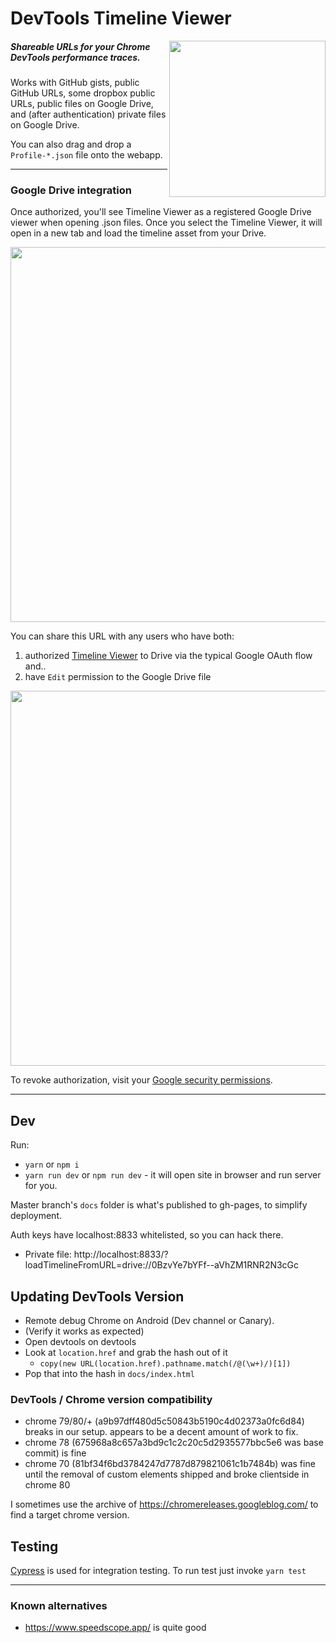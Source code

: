 # DevTools Timeline Viewer

<img src="https://user-images.githubusercontent.com/39191/74859446-e6c28c80-52fb-11ea-9ae5-9ed7e8bae4af.png" align=right width=250>

##### Shareable URLs for your Chrome DevTools performance traces.


Works with GitHub gists, public GitHub URLs, some dropbox public URLs, public files on Google Drive, and (after authentication) private files on Google Drive.

You can also drag and drop a `Profile-*.json` file onto the webapp.



<hr clear=both>



### Google Drive integration

Once authorized, you'll see Timeline Viewer as a registered Google Drive viewer when opening .json files. Once you select the Timeline Viewer, it will open in a new tab and load the timeline asset from your Drive.

<center><img src="https://cloud.githubusercontent.com/assets/39191/18080010/67390d9a-6e48-11e6-98a3-9c8c81b1df67.png" width=600></center>


You can share this URL with any users who have both:

1. authorized [Timeline Viewer](https://chromedevtools.github.io/timeline-viewer/) to Drive via the typical Google OAuth flow and..
1. have `Edit` permission to the Google Drive file

<center><img src="https://cloud.githubusercontent.com/assets/39191/18080845/fb39f056-6e4b-11e6-90df-6cda94bd2495.png" width=600></center>

To revoke authorization, visit your <a href="https://security.google.com/settings/security/permissions?pli=1">Google security permissions</a>.

---------------------

## Dev

Run:
 - `yarn` or `npm i`
 - `yarn run dev` or `npm run dev` - it will open site in browser and run server for you.

Master branch's `docs` folder is what's published to gh-pages, to simplify deployment.

Auth keys have localhost:8833 whitelisted, so you can hack there.

* Private file: http://localhost:8833/?loadTimelineFromURL=drive://0BzvYe7bYFf--aVhZM1RNR2N3cGc

## Updating DevTools Version

* Remote debug Chrome on Android (Dev channel or Canary).
* (Verify it works as expected)
* Open devtools on devtools
* Look at `location.href` and grab the hash out of it
  * `copy(new URL(location.href).pathname.match(/@(\w+)/)[1])`
* Pop that into the hash in `docs/index.html`

### DevTools / Chrome version compatibility

- chrome 79/80/+ (a9b97dff480d5c50843b5190c4d02373a0fc6d84) breaks in our setup. appears to be a decent amount of work to fix.
- chrome 78 (675968a8c657a3bd9c1c2c20c5d2935577bbc5e6 was base commit) is fine
- chrome 70 (81bf34f6bd3784247d7787d879821061c1b7484b) was fine until the removal of custom elements shipped and broke clientside in chrome 80

I sometimes use the archive of https://chromereleases.googleblog.com/ to find a target chrome version.

## Testing

[Cypress](https://cypress.io) is used for integration testing.
To run test just invoke `yarn test`

--------

### Known alternatives

- https://www.speedscope.app/ is quite good
